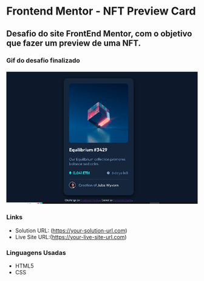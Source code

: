 # Frontend Mentor - NFT Preview Card

Desafio do site FrontEnd Mentor, com o objetivo que fazer um preview de uma NFT.
------------

### Gif do desafio finalizado

![](./src/images/git-nft.gif)

### Links

- Solution URL: (https://your-solution-url.com)
- Live Site URL:(https://your-live-site-url.com)

### Linguagens Usadas

- HTML5 
- CSS 



